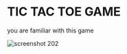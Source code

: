 # TIC TAC TOE GAME
you are familiar with this game

![screenshot 202](https://user-images.githubusercontent.com/26792528/46969461-bf3e2d00-d0d3-11e8-8fec-bda94a7d07f0.png)
